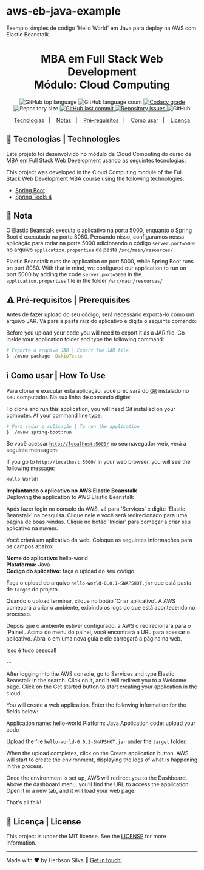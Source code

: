 # aws-eb-java-example
Exemplo simples de código 'Hello World' em Java para deploy na AWS com Elastic Beanstalk.

<h1 align="center">
    MBA em Full Stack Web Development<br />
    Módulo: Cloud Computing
</h1>

<h4 align="center">
  
</h4>

<p align="center">
  <img alt="GitHub top language" src="https://img.shields.io/github/languages/top/herbsonsilva/eb-java-example.svg">
  
  <img alt="GitHub language count" src="https://img.shields.io/github/languages/count/herbsonsilva/eb-java-example.svg">
  
  <a href="https://www.codacy.com/app/herbsonsilva/eb-java-example?utm_source=github.com&amp;utm_medium=referral&amp;utm_content=herbsonsilva/eb-java-example&amp;utm_campaign=Badge_Grade">
    <img alt="Codacy grade" src="https://img.shields.io/codacy/grade/4f87fc059ec846118f2ef2950200b13a.svg">
  </a>
  
  <img alt="Repository size" src="https://img.shields.io/github/repo-size/herbsonsilva/eb-java-example.svg">
  <a href="https://github.com/herbsonsilva/eb-java-example/commits/master">
    <img alt="GitHub last commit" src="https://img.shields.io/github/last-commit/herbsonsilva/eb-java-example.svg">
  </a>
  
  <a href="https://github.com/herbsonsilva/eb-java-example/issues">
    <img alt="Repository issues" src="https://img.shields.io/github/issues/herbsonsilva/eb-java-example.svg">
  </a>
  
  <img alt="GitHub" src="https://img.shields.io/github/license/herbsonsilva/eb-java-example.svg"> 
  
</p>

<p align="center">
  <a href="#rocket-tecnologias">Tecnologias</a>&nbsp;&nbsp;&nbsp;|&nbsp;&nbsp;&nbsp;
  <a href="#memo-notas">Notas</a>&nbsp;&nbsp;&nbsp;|&nbsp;&nbsp;&nbsp;
  <a href="#warning-pré-requisitos">Pré-requisitos</a>&nbsp;&nbsp;&nbsp;|&nbsp;&nbsp;&nbsp;
  <a href="#information_source-como-usar">Como usar</a>&nbsp;&nbsp;&nbsp;|&nbsp;&nbsp;&nbsp;
  <a href="#page_facing_up-licença">Licença</a>
</p>

## :rocket: Tecnologias | Technologies

Este projeto foi desenvolvido no módulo de Cloud Computing do curso de [MBA em Full Stack Web Development][curso] usando as seguintes tecnologias:

This project was developed in the Cloud Computing module of the Full Stack Web Development MBA course using the following technologies:

-  [Spring Boot](https://spring.io/projects/spring-boot)
-  [Spring Tools 4](https://spring.io/tools)

## :memo: Nota

O Elastic Beanstalk executa o aplicativo na porta 5000, enquanto o Spring Boot é executado na porta 8080. Pensando nisso, configuramos nossa aplicação para rodar na porta 5000 adicionando o código ```server.port=5000``` no arquivo ```application.properties``` da pasta ```/src/main/resources/```

Elastic Beanstalk runs the application on port 5000, while Spring Boot runs on port 8080. With that in mind, we configured our application to run on port 5000 by adding the code ```server.port=5000``` in the ```application.properties``` file in the folder ```/src/main/resources/```

## :warning: Pré-requisitos | Prerequisites

Antes de fazer upload do seu código, será necessário exportá-lo como um arquivo JAR. Vá para a pasta raiz do aplicativo e digite o seguinte comando:

Before you upload your code you will need to export it as a JAR file. Go inside your application folder and type the following command:

```bash
# Exporte o arquivo JAR | Export the JAR file
$ ./mvnw package -DskipTests
```

## :information_source: Como usar | How To Use

Para clonar e executar esta aplicação, você precisará do [Git](https://git-scm.com) instalado no seu computador. Na sua linha de comando digite:

To clone and run this application, you will need Git installed on your computer. At your command line type:

```bash
# Para rodar a aplicação | To run the application
$ ./mvnw spring-boot:run
```

Se você acessar [```http://localhost:5000/```](http://localhost:5000/) no seu navegador web, verá a seguinte mensagem:

If you go to ```http://localhost:5000/``` in your web browser, you will see the following message:

```
Hello World!
```

**Implantando o aplicativo no AWS Elastic Beanstalk** <br/>
Deploying the application to AWS Elastic Beanstalk

Após fazer login no console da AWS, vá para 'Serviços' e digite 'Elastic Beanstalk' na pesquisa. Clique nele e você será redirecionado para uma página de boas-vindas. Clique no botão 'Iniciar' para começar a criar seu aplicativo na nuvem.

Você criará um aplicativo da web. Coloque as seguintes informações para os campos abaixo:

**Nome do aplicativo:** hello-world <br/>
**Plataforma:** Java <br/>
**Código do aplicativo:** faça o upload do seu código <br/>

Faça o upload do arquivo ```hello-world-0.0.1-SNAPSHOT.jar``` que está pasta de ```target``` do projeto.

Quando o upload terminar, clique no botão 'Criar aplicativo'. A AWS começará a criar o ambiente, exibindo os logs do que está acontecendo no processo.

Depois que o ambiente estiver configurado, a AWS o redirecionará para o 'Painel'. Acima do menu do painel, você encontrará a URL para acessar o aplicativo. Abra-o em uma nova guia e ele carregará a página na web.

Isso é tudo pessoal!

--

After logging into the AWS console, go to Services and type Elastic Beanstalk in the search. Click on it, and it will redirect you to a Welcome page. Click on the Get started button to start creating your application in the cloud.

You will create a web application. Enter the following information for the fields below:

Application name: hello-world
Platform: Java
Application code: upload your code

Upload the file ```hello-world-0.0.1-SNAPSHOT.jar``` under the ```target``` folder.

When the upload completes, click on the Create application button. AWS will start to create the environment, displaying the logs of what is happening in the process.

Once the environment is set up, AWS will redirect you to the Dashboard. Above the dashboard menu, you’ll find the URL to access the application. Open it in a new tab, and it will load your web page.

That's all folk! 

## :page_facing_up: Licença | License
This project is under the MIT license. See the [LICENSE](https://github.com/herbsonsilva/aws-eb-java-example/blob/master/LICENSE) for more information.

---

Made with ♥ by Herbson Silva :wave: [Get in touch!][linkedin]

[curso]: https://www.iesp.edu.br/cursos/pos-graduacao/mba-em-full-stack-web-development
[linkedin]: https://www.linkedin.com/in/herbsonsilva/
